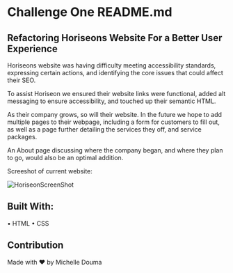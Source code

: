 # Challenge One README.md

## Refactoring Horiseons Website For a Better User Experience

Horiseons website was having difficulty meeting accessibility standards, expressing certain actions, and identifying the core issues that could affect their SEO.

To assist Horiseon we ensured their website links were functional, added alt messaging to ensure accessibility, and touched up their semantic HTML.

As their company grows, so will their website. In the future we hope to add multiple pages to their webpage, including a form for customers to fill out, as well as a page further detailing the services they off, and service packages. 

An About page discussing where the company began, and where they plan to go, would also be an optimal addition. 

Screeshot of current website: 

![HoriseonScreenShot](https://user-images.githubusercontent.com/104099393/167451882-5af05d5a-bbee-496c-8896-6aed5c4702e1.jpg)


## Built With:

• HTML
• CSS


## Contribution
Made with ❤️ by Michelle Douma





